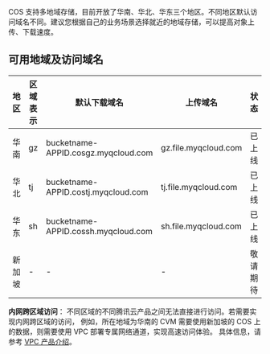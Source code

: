 COS 支持多地域存储，目前开放了华南、华北、华东三个地区。不同地区默认访问域名不同。建议您根据自己的业务场景选择就近的地域存储，可以提高对象上传、下载速度。
## 可用地域及访问域名
| 地区   | 区域表示 | 默认下载域名                              | 上传域名                 | 状态   |
| ---- | ---- | ----------------------------------- | -------------------- | ---- |
| 华南   | gz | bucketname-APPID.cosgz.myqcloud.com | gz.file.myqcloud.com | 已上线  |
| 华北   | tj   | bucketname-APPID.costj.myqcloud.com | tj.file.myqcloud.com | 已上线  |
| 华东   | sh   | bucketname-APPID.cossh.myqcloud.com | sh.file.myqcloud.com | 已上线  |
| 新加坡  | -    | -                                   | -                    | 敬请期待 |

**内网跨区域访问**： 不同区域的不同腾讯云产品之间无法直接进行访问。若需要实现内网跨区域的访问， 例如，所在地域为华南的 CVM 需要使用新加坡的 COS 上的数据，则需要使用 VPC 部署专属网络通道，实现高速访问体验。 具体信息，请参考 [ VPC 产品介绍](https://www.qcloud.com/product/vpc.html)。
